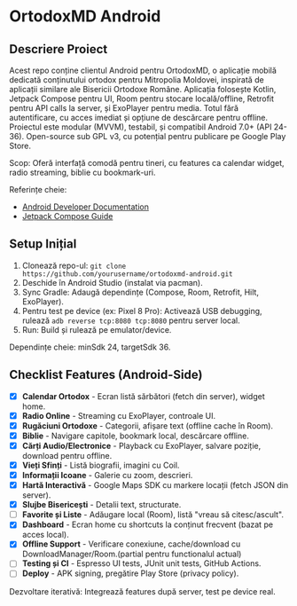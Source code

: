 # OrtodoxMD Android

## Descriere Proiect
Acest repo conține clientul Android pentru OrtodoxMD, o aplicație mobilă dedicată conținutului ortodox pentru Mitropolia Moldovei, inspirată de aplicații similare ale Bisericii Ortodoxe Române. Aplicația folosește Kotlin, Jetpack Compose pentru UI, Room pentru stocare locală/offline, Retrofit pentru API calls la server, și ExoPlayer pentru media. Totul fără autentificare, cu acces imediat și opțiune de descărcare pentru offline. Proiectul este modular (MVVM), testabil, și compatibil Android 7.0+ (API 24-36). Open-source sub GPL v3, cu potențial pentru publicare pe Google Play Store.

Scop: Oferă interfață comodă pentru tineri, cu features ca calendar widget, radio streaming, biblie cu bookmark-uri.

Referințe cheie:
- [Android Developer Documentation](https://developer.android.com/docs)
- [Jetpack Compose Guide](https://developer.android.com/develop/ui/compose)

## Setup Inițial
1. Clonează repo-ul: `git clone https://github.com/yourusername/ortodoxmd-android.git`
2. Deschide în Android Studio (instalat via pacman).
3. Sync Gradle: Adaugă dependințe (Compose, Room, Retrofit, Hilt, ExoPlayer).
4. Pentru test pe device (ex: Pixel 8 Pro): Activează USB debugging, rulează `adb reverse tcp:8080 tcp:8080` pentru server local.
5. Run: Build și rulează pe emulator/device.

Dependințe cheie: minSdk 24, targetSdk 36.

## Checklist Features (Android-Side)
- [x] **Calendar Ortodox** - Ecran listă sărbători (fetch din server), widget home.
- [x] **Radio Online** - Streaming cu ExoPlayer, controale UI.
- [x] **Rugăciuni Ortodoxe** - Categorii, afișare text (offline cache în Room).
- [x] **Biblie** - Navigare capitole, bookmark local, descărcare offline.
- [X] **Cărți Audio/Electronice** - Playback cu ExoPlayer, salvare poziție, download pentru offline.
- [X] **Vieți Sfinți** - Listă biografii, imagini cu Coil.
- [X] **Informații Icoane** - Galerie cu zoom, descrieri.
- [X] **Hartă Interactivă** - Google Maps SDK cu markere locații (fetch JSON din server).
- [X] **Slujbe Bisericești** - Detalii text, structurate.
- [ ] **Favorite și Liste** - Adăugare local (Room), listă "vreau să citesc/ascult".
- [x] **Dashboard** - Ecran home cu shortcuts la conținut frecvent (bazat pe acces local).
- [x] **Offline Support** - Verificare conexiune, cache/download cu DownloadManager/Room.(partial pentru functionalul actual)
- [ ] **Testing și CI** - Espresso UI tests, JUnit unit tests, GitHub Actions.
- [ ] **Deploy** - APK signing, pregătire Play Store (privacy policy).

Dezvoltare iterativă: Integrează features după server, test pe device real.
